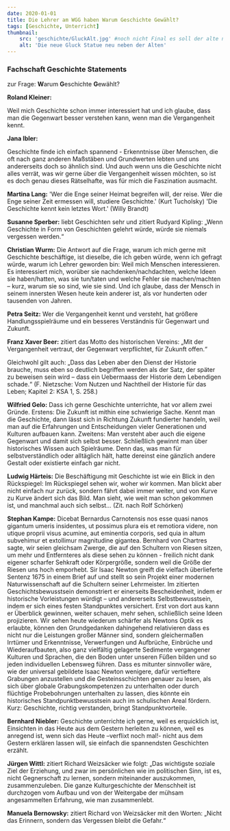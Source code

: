 ```yaml
---
date: 2020-01-01
title: Die Lehrer am WGG haben Warum Geschichte Gewählt?
tags: [Geschichte, Unterricht]
thumbnail: 
    src: 'geschichte/GluckAlt.jpg' #noch nicht Final es soll der alte neben einem neuen editiert werden (siehe alt text)
    alt: 'Die neue Gluck Statue neu neben der Alten'
---
```


### Fachschaft Geschichte Statements

zur Frage: **W**arum **G**eschichte **G**ewählt?

**Roland Kleiner:**

Weil mich Geschichte schon immer interessiert hat und ich glaube, dass man die Gegenwart besser verstehen kann, wenn man die Vergangenheit kennt.

**Jana Ibler:**

Geschichte finde ich einfach spannend - Erkenntnisse über Menschen, die oft nach ganz anderen Maßstäben und Grundwerten lebten und uns andererseits doch so ähnlich sind. Und auch wenn uns die Geschichte nicht alles verrät, was wir gerne über die Vergangenheit wissen möchten, so ist es doch genau dieses Rätselhafte, was für mich die Faszination ausmacht.

**Martina Lang:**
'Wer die Enge seiner Heimat begreifen will, der reise. Wer die Enge seiner Zeit ermessen will, studiere Geschichte.' (Kurt Tucholsky)
'Die Geschichte kennt kein letztes Wort.' (Willy Brandt)

**Susanne Sperber:**
liebt Geschichten sehr und zitiert Rudyard Kipling:
„Wenn Geschichte in Form von Geschichten gelehrt würde, würde sie niemals vergessen werden.“

**Christian Wurm:**
Die Antwort auf die Frage, warum ich mich gerne mit Geschichte beschäftige, ist dieselbe, die ich geben würde, wenn ich gefragt würde, warum ich Lehrer geworden bin: Weil mich Menschen interessieren. Es interessiert mich, worüber sie nachdenken/nachdachten, welche Ideen sie haben/hatten, was sie tun/taten und welche Fehler sie machen/machten – kurz, warum sie so sind, wie sie sind. Und ich glaube, dass der Mensch in seinem innersten Wesen heute kein anderer ist, als vor hunderten oder tausenden von Jahren.

**Petra Seitz:**
Wer die Vergangenheit kennt und versteht, hat größere Handlungsspielräume und ein besseres Verständnis für Gegenwart und Zukunft.

**Franz Xaver Beer:**
zitiert das Motto des historischen Vereins:
„Mit der Vergangenheit vertraut, der Gegenwart verpflichtet, für Zukunft offen.“

Gleichwohl gilt auch: „Dass das Leben aber den Dienst der Historie brauche, muss eben so deutlich begriffen werden als der Satz, der später zu beweisen sein wird – dass ein Uebermaass der Historie dem Lebendigen schade.“ (F. Nietzsche: Vom Nutzen und Nachtheil der Historie für das Leben; Kapitel 2: KSA 1, S. 258.)

**Wilfried Gelo:**
Dass ich gerne Geschichte unterrichte, hat vor allem zwei Gründe. Erstens: Die Zukunft ist mithin eine schwierige Sache. Kennt man die Geschichte, dann lässt sich in Richtung Zukunft fundierter handeln, weil man auf die Erfahrungen und Entscheidungen vieler Generationen und Kulturen aufbauen kann. Zweitens: Man versteht aber auch die eigene Gegenwart und damit sich selbst besser. Schließlich gewinnt man über historisches Wissen auch Spielräume. Denn das, was man für selbstverständlich oder alltäglich hält, hatte dereinst eine gänzlich andere Gestalt oder existierte einfach gar nicht.

**Ludwig Härteis:**
Die Beschäftigung mit Geschichte ist wie ein Blick in den Rückspiegel: Im Rückspiegel sehen wir, woher wir kommen. Man blickt aber nicht einfach nur zurück, sondern fährt dabei immer weiter, und von Kurve zu Kurve ändert sich das Bild. Man sieht, wie weit man schon gekommen ist, und manchmal auch sich selbst…  (Zit. nach Rolf Schörken)

**Stephan Kampe:**
Dicebat Bernardus Carnotensis nos esse quasi nanos gigantum umeris insidentes, ut possimus plura eis et remotiora videre, non utique proprii visus acumine, aut eminentia corporis, sed quia in altum subvehimur et extollimur magnitudine gigantea.
Bernhard von Chartres sagte, wir seien gleichsam Zwerge, die auf den Schultern von Riesen sitzen, um mehr und Entfernteres als diese sehen zu können - freilich nicht dank eigener scharfer Sehkraft oder Körpergröße, sondern weil die Größe der Riesen uns hoch emporhebt.
Sir Isaac Newton greift die vielfach überlieferte Sentenz 1675 in einem Brief auf und stellt so sein Projekt einer modernen Naturwissenschaft auf die Schultern seiner Lehrmeister. Im zitierten Geschichtsbewusstsein demonstriert er einerseits Bescheidenheit, indem er historische Vorleistungen würdigt – und andererseits Selbstbewusstsein, indem er sich eines festen Standpunktes versichert. Erst von dort aus kann er Überblick gewinnen, weiter schauen, mehr sehen, schließlich seine Ideen projizieren.
Wir sehen heute wiederum schärfer als Newtons Optik es erlaubte, können den Grundgedanken dahingehend relativieren dass es nicht nur die Leistungen großer Männer sind, sondern gleichermaßen Irrtümer und Erkenntnisse, Verwerfungen und Aufbrüche, Einbrüche und Wiederaufbauten, also ganz vielfältig gelagerte Sedimente vergangener Kulturen und Sprachen, die den Boden unter unseren Füßen bilden und so jeden individuellen Lebensweg führen. Dass es mitunter sinnvoller wäre, wie der universal gebildete Isaac Newton wenigere, dafür vertieftere Grabungen anzustellen und die Gesteinsschichten genauer zu lesen, als sich über globale Grabungskompetenzen zu unterhalten oder durch flüchtige Probebohrungen unterhalten zu lassen, dies könnte ein historisches Standpunktbewusstsein auch im schulischen Areal fördern.
Kurz: Geschichte, richtig verstanden, bringt Standpunktvorteile.

**Bernhard Niebler:**
Geschichte unterrichte ich gerne, weil es erquicklich ist, Einsichten in das Heute aus dem Gestern herleiten zu können, weil es anregend ist, wenn sich das Heute –verflixt noch mal!- nicht aus dem Gestern erklären lassen will, sie einfach die spannendsten Geschichten erzählt.

**Jürgen Wittl:**
zitiert Richard Weizsäcker wie folgt:
„Das wichtigste soziale Ziel der Erziehung, und zwar im persönlichen wie im politischen Sinn, ist es, nicht Gegnerschaft zu lernen, sondern miteinander auszukommen, zusammenzuleben. Die ganze Kulturgeschichte der Menschheit ist durchzogen vom Aufbau und von der Weitergabe der mühsam angesammelten Erfahrung, wie man zusammenlebt.

**Manuela Bernowsky:**
zitiert Richard von Weizsäcker mit den Worten:
„Nicht das Erinnern, sondern das Vergessen bleibt die Gefahr.“

